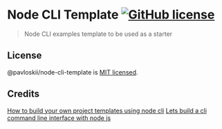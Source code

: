 # Node CLI Template [![GitHub license](https://img.shields.io/badge/license-MIT-blue.svg)](https://github.com/pavloskii/node-cli-template/blob/main/LICENSE)

>Node CLI examples template to be used as a starter

## License
@pavloskii/node-cli-template is [MIT licensed](./LICENSE).

## Credits

[How to build your own project templates using node cli](https://medium.com/@pongsatt/how-to-build-your-own-project-templates-using-node-cli-c976d3109129)
[Lets build a cli command line interface with node js](https://medium.com/@manavshrivastava/lets-build-a-cli-command-line-interface-with-node-js-d3b5faacc5ea)

